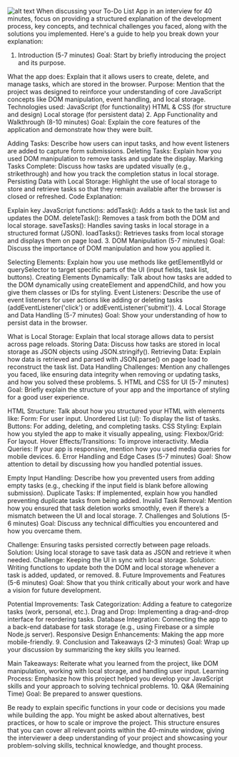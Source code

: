 ![alt text](https://github.com/[prashanthimudepaka]/[TO-DO-LIST]/blob/Screenshot(286).png?raw=true)
When discussing your To-Do List App in an interview for 40 minutes, focus on providing a structured explanation of the development process, key concepts, and technical challenges you faced, along with the solutions you implemented. Here's a guide to help you break down your explanation:

1. Introduction (5-7 minutes)
Goal: Start by briefly introducing the project and its purpose.

What the app does: Explain that it allows users to create, delete, and manage tasks, which are stored in the browser.
Purpose: Mention that the project was designed to reinforce your understanding of core JavaScript concepts like DOM manipulation, event handling, and local storage.
Technologies used:
JavaScript (for functionality)
HTML & CSS (for structure and design)
Local storage (for persistent data)
2. App Functionality and Walkthrough (8-10 minutes)
Goal: Explain the core features of the application and demonstrate how they were built.

Adding Tasks: Describe how users can input tasks, and how event listeners are added to capture form submissions.
Deleting Tasks: Explain how you used DOM manipulation to remove tasks and update the display.
Marking Tasks Complete: Discuss how tasks are updated visually (e.g., strikethrough) and how you track the completion status in local storage.
Persisting Data with Local Storage: Highlight the use of local storage to store and retrieve tasks so that they remain available after the browser is closed or refreshed.
Code Explanation:

Explain key JavaScript functions:
addTask(): Adds a task to the task list and updates the DOM.
deleteTask(): Removes a task from both the DOM and local storage.
saveTasks(): Handles saving tasks in local storage in a structured format (JSON).
loadTasks(): Retrieves tasks from local storage and displays them on page load.
3. DOM Manipulation (5-7 minutes)
Goal: Discuss the importance of DOM manipulation and how you applied it.

Selecting Elements: Explain how you use methods like getElementById or querySelector to target specific parts of the UI (input fields, task list, buttons).
Creating Elements Dynamically: Talk about how tasks are added to the DOM dynamically using createElement and appendChild, and how you give them classes or IDs for styling.
Event Listeners: Describe the use of event listeners for user actions like adding or deleting tasks (addEventListener('click') or addEventListener('submit')).
4. Local Storage and Data Handling (5-7 minutes)
Goal: Show your understanding of how to persist data in the browser.

What is Local Storage: Explain that local storage allows data to persist across page reloads.
Storing Data: Discuss how tasks are stored in local storage as JSON objects using JSON.stringify().
Retrieving Data: Explain how data is retrieved and parsed with JSON.parse() on page load to reconstruct the task list.
Data Handling Challenges: Mention any challenges you faced, like ensuring data integrity when removing or updating tasks, and how you solved these problems.
5. HTML and CSS for UI (5-7 minutes)
Goal: Briefly explain the structure of your app and the importance of styling for a good user experience.

HTML Structure: Talk about how you structured your HTML with elements like:
Form: For user input.
Unordered List (ul): To display the list of tasks.
Buttons: For adding, deleting, and completing tasks.
CSS Styling: Explain how you styled the app to make it visually appealing, using:
Flexbox/Grid: For layout.
Hover Effects/Transitions: To improve interactivity.
Media Queries: If your app is responsive, mention how you used media queries for mobile devices.
6. Error Handling and Edge Cases (5-7 minutes)
Goal: Show attention to detail by discussing how you handled potential issues.

Empty Input Handling: Describe how you prevented users from adding empty tasks (e.g., checking if the input field is blank before allowing submission).
Duplicate Tasks: If implemented, explain how you handled preventing duplicate tasks from being added.
Invalid Task Removal: Mention how you ensured that task deletion works smoothly, even if there’s a mismatch between the UI and local storage.
7. Challenges and Solutions (5-6 minutes)
Goal: Discuss any technical difficulties you encountered and how you overcame them.

Challenge: Ensuring tasks persisted correctly between page reloads.
Solution: Using local storage to save task data as JSON and retrieve it when needed.
Challenge: Keeping the UI in sync with local storage.
Solution: Writing functions to update both the DOM and local storage whenever a task is added, updated, or removed.
8. Future Improvements and Features (5-6 minutes)
Goal: Show that you think critically about your work and have a vision for future development.

Potential Improvements:
Task Categorization: Adding a feature to categorize tasks (work, personal, etc.).
Drag and Drop: Implementing a drag-and-drop interface for reordering tasks.
Database Integration: Connecting the app to a back-end database for task storage (e.g., using Firebase or a simple Node.js server).
Responsive Design Enhancements: Making the app more mobile-friendly.
9. Conclusion and Takeaways (2-3 minutes)
Goal: Wrap up your discussion by summarizing the key skills you learned.

Main Takeaways: Reiterate what you learned from the project, like DOM manipulation, working with local storage, and handling user input.
Learning Process: Emphasize how this project helped you develop your JavaScript skills and your approach to solving technical problems.
10. Q&A (Remaining Time)
Goal: Be prepared to answer questions.

Be ready to explain specific functions in your code or decisions you made while building the app.
You might be asked about alternatives, best practices, or how to scale or improve the project.
This structure ensures that you can cover all relevant points within the 40-minute window, giving the interviewer a deep understanding of your project and showcasing your problem-solving skills, technical knowledge, and thought process.
